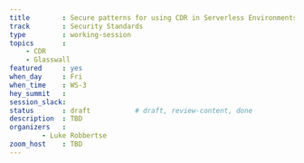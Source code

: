 ```yaml
---
title        : Secure patterns for using CDR in Serverless Environments
track        : Security Standards
type         : working-session
topics       :
    - CDR
    - Glasswall
featured     : yes
when_day     : Fri
when_time    : WS-3
hey_summit   :
session_slack: 
status       : draft           # draft, review-content, done
description  : TBD
organizers   :
        - Luke Robbertse
zoom_host    : TBD
---
```

